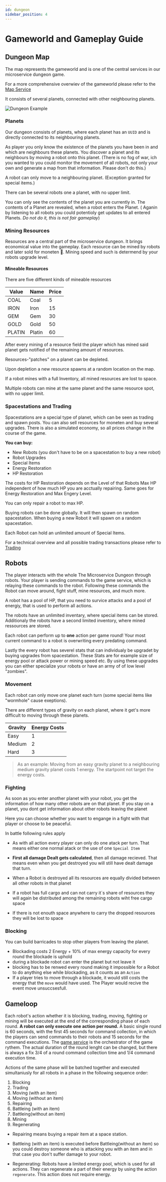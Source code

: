 ```yaml
---
id: dungeon
sidebar_position: 4
---
```


# Gameworld and Gameplay Guide

## Dungeon Map

The map represents the gameworld and is one of the central services in our microservice dungeon game.

For a more comprehensive overwiev of the gameworld please refer to the [Map Service](/map.md)

It consists of several planets, connected with other neighbouring planets.

![Dungeon Example](/img/rules/dungeon.png)

### Planets

Our dungeon consists of planets, where each planet has an `UUID` and is directly connected to its neighbouring planets.

As player you only know the existence of the planets you have been in and which are neighbours these planets. You discover a planet and its neighbours by moving a robot onto this planet. (There is no fog of war, ich you wanted to you could monitor the movement of all robots, not only your own and generate a map from that information. Please don't do this.)

A robot can only move to a neighbouring planet. (Exception granted for special items.)

There can be several robots one a planet, with no upper limit.

You can only see the contents of the planet you are currently in.
The contents of a Planet are revealed, when a robot enters the Planet. ( Aganin by listening to all robots you could potentioly get updates to all entered Planets. *Do not do it, this is not fair gameplay*)

### Mining Resources

Resources are a central part of the microservice dungeon. It brings economical value into the gameplay.
Each resource can be mined by robots and later sold for moneten 💸. Mining speed and such is determend by your robots upgrade level.

#### Mineable Resources

There are five different kinds of mineable resources

|Value | Name | Price
|---|---|---|
|COAL | Coal | 5
|IRON | Iron  | 15
|GEM | Gem | 30
|GOLD | Gold  | 50
|PLATIN | Platin | 60

After every mining of a resource field the player which has mined said planet gets notified of the remaining amount of resources.

Resources-"patches" on a planet can be depleted.

Upon depletion a new resource spawns at a random location on the map.

If a robot mines with a full Inventory, all mined resources are lost to space.

Multiple robots can mine at the same planet and the same resource spot, with no upper limit.

### Spacestations and Trading

Spacestations are a special type of planet, which can be seen as trading and spawn posts. You can also sell resources for moneten and buy several upgrades.
There is also a simulated economy, so all prices change in the course of the game.

**You can buy:**

- New Robots (you don't have to be on a spacestation to buy a new robot)
- Robot Upgrades
- Special Items
- Energy Restoration
- HP Restoration

The costs for HP Restoration depends on the Level of that Robots Max HP independent of how much HP you are acctually repairing. Same goes for Energy Restoration and Max Engery Level.

You can only repair a robot to max HP.

Buying robots can be done globally. It will then spawn on random spacestation.
When buying a new Robot it will spawn on a random spacestation.

Each Robot can hold an unlimited amount of Special Items.

For a technical overview and all possible trading transactions please refer to [Trading](/trading/tradingService.md)

## Robots

The player interacts with the whole The Microservice Dungeon through robots. Your player is sending commands to the game service, which is relaying these commands to the robot. Following these commands the Robot can move around, fight stuff, mine resources, and much more.

A robot has a pool of HP, that you need to survice attacks and a pool of energiy, that is used to perform all actions.

The robots have an unlimited inventary, where special items can be stored.
Additionaly the robots have a second limited inventory, where mined ressources are stored.

Each robot can perform up to **one** action per game round!
Your most current command to a robot is overwriting every predating command.

Lastly the every robot has severel stats that can individualy be upgradet by buying upgrades from spacestation. These Stats are for example size of energy pool or attack power or mining speed etc.
By using these upgrades you can either specialize your robots or have an army of of low level "zombies".

### Movement

Each robot can only move one planet each turn (some special items like "wormhole" cause exeptions).

There are different types of gravity on each planet, where it get's more difficult to moving through these planets.

| Gravity | Energy Costs |
| ------- | ------------ |
| Easy    | 1            |
| Medium  | 2            |
| Hard    | 3            |

> As an example: Moving from an easy gravity planet to a neighbouring medium gravity planet costs 1 energy. The startpoint not target the energy costs.

### Fighting

As soon as you enter another planet with your robot, you get the information of how many other robots are on that planet. If you stay on a planet, you dont get information about other robots leaving the planet

Here you can choose whether you want to engange in a fight with that player or choose to be peaceful.

In battle following rules apply

- As with all action every player can only do one atack per turn. That means either one normal atack or the use of one `Special Item`

- **First all damage Dealt gets calculated**, then all damage recieved. That means even when you get destroyed you will still have dealt damage that turn.

- When a Robot is destroyed all its resources are equally divided between all other robots in that planet
- If a robot has full cargo and can not carry it´s share of resources they will again be distributed among the remaining robots wiht free cargo space

- If there is not enouth space anywhere to carry the dropped resources they will be lost to space

### Blocking

You can build barricades to stop other players from leaving the planet.

- Blockading costs 2 Energy + 10% of max energy capacity for every round the blockade is uphold
- during a blockade robot can enter the planet but not leave it
- blocking has to be renwed every round making it impossible for a Robot to do anything else while blockading, as it counts as an `Action`
- If a player tries to move through a blockade, it would still costs the energy that the `move` would have used. The Player would recive the event move unsuccsesfull.

## Gameloop

Each robot's action whether it is blocking, trading, moving, fighting or mining will be executed at the end of the corresponding phase of each round. **A robot can only execute one action per round.**
A basic single round is 60 seconds, with the first 45 seconds for command collection, in which the players can send commands to their robots and 15 seconds for the command executions. The [game service](/game/game.md) is the orchestrator of the game rythem. The actual duration of the round lenght can be changed, but there is always a fix 3/4 of a round command collection time and 1/4 command execution time.

Actions of the same phase will be batched together and executed simultaniusly for all robots in a phase in the following sequence order:

1. Blocking
2. Trading
3. Moving (with an item)
4. Moving (without an item)
5. Repairing
6. Battleing (with an item)
7. Battleing(without an item)
8. Mining
9. Regenerating

- Repairing means buying a repair item at a space station.

- Battleing (with an item) is executed before Battleing(without an item) so you could destroy someone who is attacking you with an item and in that case you don't suffer damage to your robot.

- Regenerating: Robots have a limited energy pool, which is used for all actions. They can regenerate a part of their energy by using the action `regenerate`. This action does not require energy.
